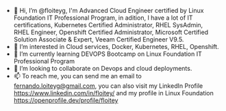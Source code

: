 - 👋 Hi, I’m @floiteyg, I'm Advanced Cloud Engineer certified by Linux Foundation IT Professional Program, in adition, I have a lot of IT certifications, Kubernetes Certified Administrator, RHEL SysAdmin, RHEL Engineer, Openshift Certified Administrator, Microsoft Certified Solution Associate & Expert, Veeam Certified Engineer V9.5. 
- 👀 I’m interested in Cloud services, Docker, Kubernetes, RHEL, Openshift.
- 🌱 I’m currently learning DEVOPS Bootcamp on Linux Foundation IT Professional Program
- 💞️ I’m looking to collaborate on Devops and cloud deployments.
- 📫 To reach me, you can send me an email to fernando.loiteyg@gmail.com, you can also visit my LinkedIn Profile https://www.linkedin.com/in/floitey/ and my profile in Linux Foundation https://openprofile.dev/profile/floitey


<!---
floiteyg/floiteyg is a ✨ special ✨ repository because its `README.md` (this file) appears on your GitHub profile.
You can click the Preview link to take a look at your changes.
--->
